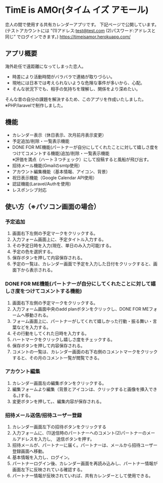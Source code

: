 # TimE is AMOr(タイム イズ アモール)

恋人の間で使用する共有カレンダーアプリです。
下記ページで公開しています。
<br>
(テストアカウントには ”(1)アドレス:test@test.com (2)パスワード:アドレスと同じ” でログインできます。)
https://timeisamor.herokuapp.com/

## アプリ概要
海外赴任で遠距離になってしまった恋人。

- 時差により活動時間がバラバラで連絡が取りづらい。
- 現地には日本では考えられないような危険な事件が多いから、心配。
- そんな状況下でも、相手の気持ちを理解し、関係をより深めたい。

そんな昔の自分の課題を解決するため、このアプリを作成いたしました。<br>
※PHP/laravelで制作しました。


## 機能
- カレンダー表示（休日表示、次月前月表示変更）
- 予定追加/削除・一覧表示機能
- DONE FOR ME機能(パートナーが自分にしてくれたことに対して嬉しさ度をつけてコメントする機能)追加/削除・一覧表示機能 
  <br>
  ※評価を満点（ハート３つチェック）にして投稿すると風船が飛び出す。
- 招待メール機能(Gmailのsmtp使用）
- アカウント編集機能（基本情報、アイコン、背景）
- 祝日表示機能（Google Calendar API使用）
- 認証機能(Laravel/Authを使用)
- レスポンシブ対応

## 使い方（※パソコン画面の場合）
### 予定追加
1. 画面右下左側の予定マークをクリックする。
2. 入力フォーム画面上に、予定タイトル入力する。
3. その予定日時を入力(現在、単日のみ入力可能)する。
4. 予定の色を選択する。
5. 保存ボタンを押して内容保存される。
6. 予定の一覧は、カレンダー画面で予定を入力した日付をクリックすると、画面下から表示される。

### DONE FOR ME機能(パートナーが自分にしてくれたことに対して嬉しさ度をつけてコメントする機能)
1. 画面右下左側の予定マークをクリックする。
2. 入力フォーム画面中央のadd planボタンをクリックし、DONE FOR MEフォームへ移動される。
3. フォーム画面上に、パートナーがしてくれて嬉しかった行動・振る舞い・言葉などを入力する。
4. その行動をしてくれた日時を入力する。
5. ハートマークをクリックし嬉しさ度をチェックする。
6. 保存ボタンを押して内容保存される。
7. コメントの一覧は、カレンダー画面の右下右側のコメントマークをクリックすると、その月のコメント一覧が閲覧できる。

### アカウント編集
1. カレンダー画面左の編集ボタンをクリックする。
2. 編集フォームより編集（背景とアイコンは、クリックすると画像を挿入できる。)する。
3. 変更ボタンを押して。、編集内容が保存される。

### 招待メール送信/招待ユーザー登録
1. カレンダー画面左下の招待ボタンをクリックする
2. 入力フォームに、(1)送信時のパートナーへのコメント(2)パートナーのメールアドレスを入力し,　送信ボタンを押す。
3. 招待メールが、パートナーに届く。パートナーは、メールから招待ユーザー登録画面へ移動。
4. 基本情報を入力し、ログイン。
5. パートナーログイン後、カレンダー画面を再読み込みし、パートナー情報が画面左下に反映されている確認する。
6. パートナー情報が反映されていれば、共有カレンダーとして使用できる。
